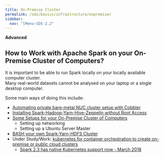 ```yaml
---
title: On-Premise Cluster
permalink: /sds/basics/infrastructure/onpremise/
sidebar:
  nav: "lMenu-SDS-2.2"
---
```


**Advanced**

## How to Work with Apache Spark on your On-Premise Cluster of Computers?

It is important to be able to run Spark locally on your locally available computer cluster.  
Many real-world datasets cannot be analysed on your laptop or a single desktop computer.
 
Some main ways of doing this include:

* [Automating private bare-metal NUC cluster setup with Cobbler](NUCcluster/)
* [Installing Spark-Hadoop-Yarn-Hive-Zeppelin without Root Access](rootless/)
* [Some Setups for your On-Premise Cluster of Computers](setups/)
  * Setting up networking
  * Setting up a Ubuntu Server Master
* [BASH your own Spark-Yarn-HDFS Cluster](bashSparkCluster/)
* Under Study/Work: [kubernetes for container orchestration to create on-premise or public cloud clusters](../kubernetes/)
  * [Spark 2.3 has native Kubernetes support now - March 2018](https://spark.apache.org/docs/latest/running-on-kubernetes.html)

